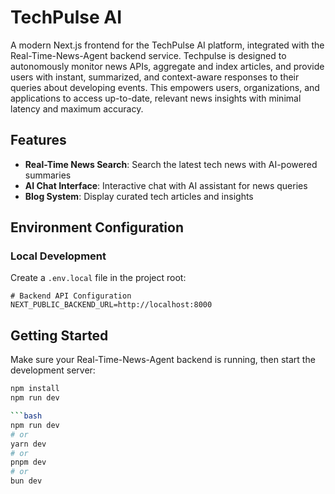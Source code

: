 # TechPulse AI 

A modern Next.js frontend for the TechPulse AI platform, integrated with the Real-Time-News-Agent backend service.
Techpulse is designed to autonomously monitor news APIs, aggregate and index articles, and provide users with instant, summarized, and context-aware responses to their queries about developing events. This empowers users, organizations, and applications to access up-to-date, relevant news insights with minimal latency and maximum accuracy.
## Features

- **Real-Time News Search**: Search the latest tech news with AI-powered summaries
- **AI Chat Interface**: Interactive chat with AI assistant for news queries
- **Blog System**: Display curated tech articles and insights

## Environment Configuration

### Local Development

Create a `.env.local` file in the project root:

```env
# Backend API Configuration
NEXT_PUBLIC_BACKEND_URL=http://localhost:8000
```

## Getting Started

Make sure your Real-Time-News-Agent backend is running, then start the development server:

```bash
npm install
npm run dev

```bash
npm run dev
# or
yarn dev
# or
pnpm dev
# or
bun dev
```
